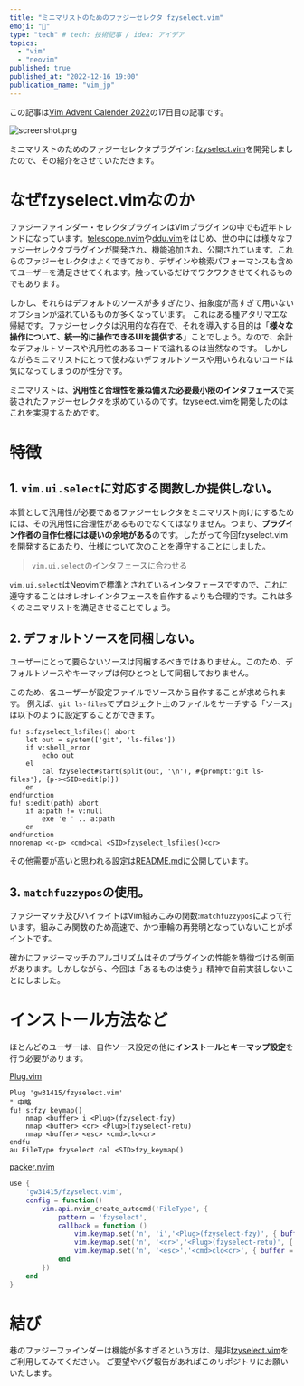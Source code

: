 ```yaml
---
title: "ミニマリストのためのファジーセレクタ fzyselect.vim"
emoji: "🔎"
type: "tech" # tech: 技術記事 / idea: アイデア
topics:
  - "vim"
  - "neovim"
published: true
published_at: "2022-12-16 19:00"
publication_name: "vim_jp"
---
```


この記事は[Vim Advent Calender 2022](https://qiita.com/advent-calendar/2022/vim)の17日目の記事です。

![screenshot.png](https://storage.googleapis.com/zenn-user-upload/424e2fab5bb2-20221209.png)

ミニマリストのためのファジーセレクタプラグイン: [fzyselect.vim](https://github.com/gw31415/fzyselect.vim)を開発しましたので、その紹介をさせていただきます。

# なぜfzyselect.vimなのか
ファジーファインダー・セレクタプラグインはVimプラグインの中でも近年トレンドになっています。[telescope.nvim](https://github.com/nvim-telescope/telescope.nvim)や[ddu.vim](https://github.com/Shougo/ddu.vim)をはじめ、世の中には様々なファジーセレクタプラグインが開発され、機能追加され、公開されています。これらのファジーセレクタはよくできており、デザインや検索パフォーマンスも含めてユーザーを満足させてくれます。触っているだけでワクワクさせてくれるものでもあります。

しかし、それらはデフォルトのソースが多すぎたり、抽象度が高すぎて用いないオプションが溢れているものが多くなっています。
これはある種アタリマエな帰結です。ファジーセレクタは汎用的な存在で、それを導入する目的は「**様々な操作について、統一的に操作できるUIを提供する**」ことでしょう。なので、余計なデフォルトソースや汎用性のあるコードで溢れるのは当然なのです。
しかしながらミニマリストにとって使わないデフォルトソースや用いられないコードは気になってしまうのが性分です。

ミニマリストは、**汎用性と合理性を兼ね備えた必要最小限のインタフェース**で実装されたファジーセレクタを求めているのです。fzyselect.vimを開発したのはこれを実現するためです。

# 特徴
## 1. `vim.ui.select`に対応する関数しか提供しない。
本質として汎用性が必要であるファジーセレクタをミニマリスト向けにするためには、その汎用性に合理性があるものでなくてはなりません。つまり、**プラグイン作者の自作仕様には疑いの余地がある**のです。したがって今回fzyselect.vimを開発するにあたり、仕様について次のことを遵守することにしました。
> `vim.ui.select`のインタフェースに合わせる

`vim.ui.select`はNeovimで標準とされているインタフェースですので、これに遵守することはオレオレインタフェースを自作するよりも合理的です。これは多くのミニマリストを満足させることでしょう。

## 2. デフォルトソースを同梱しない。
ユーザーにとって要らないソースは同梱するべきではありません。このため、デフォルトソースやキーマップは何ひとつとして同梱しておりません。

このため、各ユーザーが設定ファイルでソースから自作することが求められます。
例えば、`git ls-files`でプロジェクト上のファイルをサーチする「ソース」は以下のように設定することができます。
```vim
fu! s:fzyselect_lsfiles() abort
	let out = system(['git', 'ls-files'])
	if v:shell_error
		echo out
	el
		cal fzyselect#start(split(out, '\n'), #{prompt:'git ls-files'}, {p-><SID>edit(p)})
	en
endfunction
fu! s:edit(path) abort
	if a:path != v:null
		exe 'e ' .. a:path
	en
endfunction
nnoremap <c-p> <cmd>cal <SID>fzyselect_lsfiles()<cr>
```
その他需要が高いと思われる設定は[README.md](https://github.com/gw31415/fzyselect.vim/blob/main/README.md#configuration-example)に公開しています。

## 3. `matchfuzzypos`の使用。
ファジーマッチ及びハイライトはVim組みこみの関数:`matchfuzzypos`によって行います。組みこみ関数のため高速で、かつ車輪の再発明となっていないことがポイントです。

確かにファジーマッチのアルゴリズムはそのプラグインの性能を特徴づける側面があります。しかしながら、今回は「あるものは使う」精神で自前実装しないことにしました。

# インストール方法など
ほとんどのユーザーは、自作ソース設定の他に**インストール**と**キーマップ設定**を行う必要があります。

[Plug.vim](https://github.com/junegunn/vim-plug)
```vim
Plug 'gw31415/fzyselect.vim'
" 中略
fu! s:fzy_keymap()
	nmap <buffer> i <Plug>(fzyselect-fzy)
	nmap <buffer> <cr> <Plug>(fzyselect-retu)
	nmap <buffer> <esc> <cmd>clo<cr>
endfu
au FileType fzyselect cal <SID>fzy_keymap()
```

[packer.nvim](https://github.com/wbthomason/packer.nvim)
```lua
use {
    'gw31415/fzyselect.vim',
    config = function()
        vim.api.nvim_create_autocmd('FileType', {
            pattern = 'fzyselect',
            callback = function ()
                vim.keymap.set('n', 'i','<Plug>(fzyselect-fzy)', { buffer = true })
                vim.keymap.set('n', '<cr>','<Plug>(fzyselect-retu)', { buffer = true })
                vim.keymap.set('n', '<esc>','<cmd>clo<cr>', { buffer = true })
            end
        })
    end
}
```

# 結び
巷のファジーファインダーは機能が多すぎるという方は、是非[fzyselect.vim](https://github.com/gw31415/fzyselect.vim)をご利用してみてください。
ご要望やバグ報告があればこのリポジトリにお願いいたします。

